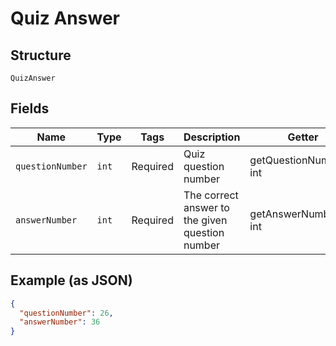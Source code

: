 
# Quiz Answer

## Structure

`QuizAnswer`

## Fields

| Name | Type | Tags | Description | Getter | Setter |
|  --- | --- | --- | --- | --- | --- |
| `questionNumber` | `int` | Required | Quiz question number | getQuestionNumber(): int | setQuestionNumber(int questionNumber): void |
| `answerNumber` | `int` | Required | The correct answer to the given question number | getAnswerNumber(): int | setAnswerNumber(int answerNumber): void |

## Example (as JSON)

```json
{
  "questionNumber": 26,
  "answerNumber": 36
}
```

